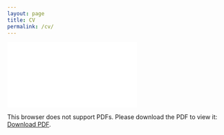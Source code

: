 ```yaml
---
layout: page
title: CV
permalink: /cv/
---
```


<object data="{{site.baseurl}}/misc/cv.pdf" type="application/pdf" width="900px" height="900px">
    <embed src="{{site.baseurl}}/misc/cv.pdf">
        <p>This browser does not support PDFs. Please download the PDF to view it: <a href="{{site.baseurl}}/misc/cv.pdf">Download PDF</a>.</p>
    </embed>
</object>


